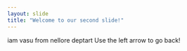 ```yaml
---
layout: slide
title: "Welcome to our second slide!"
---
```

iam vasu from nellore deptart
Use the left arrow to go back!
